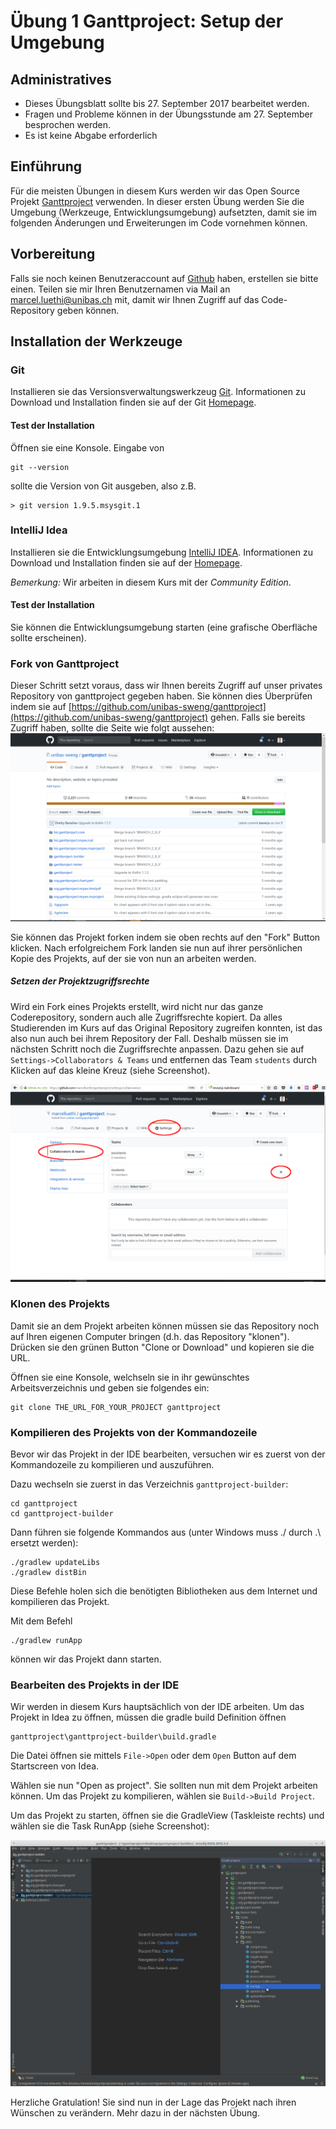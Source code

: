 # &Uuml;bung 1 Ganttproject:  Setup der Umgebung

## Administratives

* Dieses &Uuml;bungsblatt sollte bis  27. September 2017 bearbeitet werden.  
* Fragen und Probleme k&ouml;nnen in der  &Uuml;bungsstunde am 27. September besprochen werden.   
* Es ist keine Abgabe erforderlich

## Einf&uuml;hrung

F&uuml;r die meisten &Uuml;bungen in diesem Kurs werden wir das Open Source Projekt [Ganttproject](http://www.ganttproject.biz/) verwenden. 
In dieser ersten &Uuml;bung werden Sie die Umgebung (Werkzeuge, Entwicklungsumgebung) aufsetzten, damit sie im folgenden &Auml;nderungen und Erweiterungen im Code vornehmen k&ouml;nnen. 

## Vorbereitung

Falls sie noch keinen Benutzeraccount auf [Github](https://www.github.com) haben, erstellen sie bitte einen. Teilen sie mir Ihren Benutzernamen via Mail an marcel.luethi@unibas.ch mit, damit wir Ihnen Zugriff auf das Code-Repository geben k&ouml;nnen.  

## Installation der Werkzeuge

### Git 

Installieren sie das Versionsverwaltungswerkzeug [Git](https://git-scm.com/). Informationen zu Download und Installation finden sie auf der Git [Homepage](https://git-scm.com/).

#### Test der Installation

&Ouml;ffnen sie eine Konsole. Eingabe von
``` 
git --version 
```
sollte die Version von Git ausgeben, also z.B.
```
> git version 1.9.5.msysgit.1
```

### IntelliJ Idea

Installieren sie die Entwicklungsumgebung [IntelliJ IDEA](https://www.jetbrains.com/idea/). Informationen zu Download und Installation finden sie auf der [Homepage](https://www.jetbrains.com/idea/). 

*Bemerkung:* Wir arbeiten in diesem Kurs mit der *Community Edition*.

#### Test der Installation

Sie k&ouml;nnen die Entwicklungsumgebung starten (eine grafische Oberfl&auml;che sollte erscheinen).

### Fork von Ganttproject

Dieser Schritt setzt voraus, dass wir Ihnen bereits Zugriff auf unser privates Repository von ganttproject gegeben haben. Sie k&ouml;nnen dies &Uuml;berpr&uuml;fen indem sie auf [https://github.com/unibas-sweng/ganttproject](https://github.com/unibas-sweng/ganttproject) gehen. 
Falls sie bereits Zugriff haben, sollte die Seite wie folgt aussehen:
![image](images/github-ganttproject.png)


Sie k&ouml;nnen das Projekt forken indem sie oben rechts auf den "Fork" Button klicken.    Nach erfolgreichem Fork landen sie nun auf ihrer pers&ouml;nlichen Kopie des Projekts, auf der sie von nun an arbeiten werden. 

##### Setzen der Projektzugriffsrechte

Wird ein Fork eines Projekts erstellt, wird nicht nur das ganze Coderepository, sondern auch alle Zugriffsrechte kopiert. Da alles Studierenden im Kurs auf das Original Repository zugreifen konnten, ist das also nun auch bei ihrem Repository der Fall. Deshalb m&uuml;ssen sie im n&auml;chsten Schritt noch die Zugriffsrechte anpassen. 
Dazu gehen sie auf ```Settings->Collaborators & Teams``` und entfernen das Team ```students``` durch Klicken auf das kleine Kreuz (siehe Screenshot).

![image](images/github-collaborators.png)

### Klonen des Projekts

Damit sie an dem Projekt arbeiten k&ouml;nnen m&uuml;ssen sie das Repository noch auf Ihren eigenen Computer bringen (d.h. das Repository "klonen"). Dr&uuml;cken sie den gr&uuml;nen Button "Clone or Download" und kopieren sie die URL.
 
&Ouml;ffnen sie eine Konsole, welchseln sie in ihr gew&uuml;nschtes Arbeitsverzeichnis und geben sie folgendes ein:

```
git clone THE_URL_FOR_YOUR_PROJECT ganttproject
```

### Kompilieren des Projekts von der Kommandozeile

Bevor wir das Projekt in der IDE bearbeiten, versuchen wir es zuerst von der Kommandozeile zu kompilieren und auszuf&uuml;hren. 

Dazu wechseln sie zuerst in das Verzeichnis ```ganttproject-builder```:

```
cd ganttproject
cd ganttproject-builder
```

Dann f&uuml;hren sie folgende Kommandos aus (unter Windows muss ./ durch .\ ersetzt werden):

```
./gradlew updateLibs
./gradlew distBin
```

Diese Befehle holen sich die ben&ouml;tigten Bibliotheken aus dem Internet und kompilieren das Projekt. 

Mit dem Befehl
```
./gradlew runApp   
```
k&ouml;nnen wir das Projekt dann starten. 

### Bearbeiten des Projekts in der IDE

Wir werden in diesem Kurs haupts&auml;chlich von der IDE arbeiten. Um das Projekt in Idea zu &ouml;ffnen, m&uuml;ssen die gradle build Definition &ouml;ffnen 
```
ganttproject\ganttproject-builder\build.gradle
```
Die Datei &ouml;ffnen sie mittels ```File->Open``` oder dem ```Open``` Button auf dem Startscreen von Idea.


W&auml;hlen sie nun "Open as project". Sie sollten nun mit dem Projekt arbeiten k&ouml;nnen. Um das Projekt zu kompilieren, w&auml;hlen sie ```Build->Build Project```. 

Um das Projekt zu starten, &ouml;ffnen sie die GradleView (Taskleiste rechts) und w&auml;hlen sie die Task RunApp (siehe Screenshot):

![image](images/idea-run-ganttproject.png)



Herzliche Gratulation! Sie sind nun in der Lage das Projekt nach ihren W&uuml;nschen zu ver&auml;ndern. Mehr dazu in der n&auml;chsten &Uuml;bung. 





